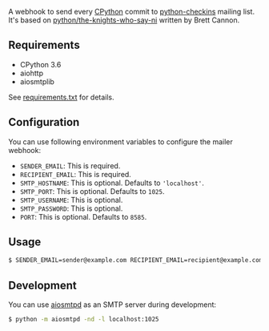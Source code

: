 A webhook to send every [CPython][cpython] commit to
[python-checkins][python-checkins] mailing list. It's based on
[python/the-knights-who-say-ni][ni] written by Brett Cannon.


## Requirements

* CPython 3.6
* aiohttp
* aiosmtplib

See [requirements.txt](requirements.txt) for details.


## Configuration

You can use following environment variables to configure the mailer
webhook:

* `SENDER_EMAIL`: This is required.
* `RECIPIENT_EMAIL`: This is required.
* `SMTP_HOSTNAME`: This is optional. Defaults to `'localhost'`.
* `SMTP_PORT`: This is optional. Defaults to `1025`.
* `SMTP_USERNAME`: This is optional.
* `SMTP_PASSWORD`: This is optional.
* `PORT`: This is optional. Defaults to `8585`.


## Usage

```sh
$ SENDER_EMAIL=sender@example.com RECIPIENT_EMAIL=recipient@example.com SMTP_USERNAME=spam SMTP_PASSWORD=eggs python3 mailer.py
```


## Development

You can use [aiosmtpd][aiosmtpd] as an SMTP server during development:

```sh
$ python -m aiosmtpd -nd -l localhost:1025
```


[cpython]: https://github.com/python/cpython
[python-checkins]: https://mail.python.org/mailman/listinfo/python-checkins
[ni]: https://github.com/python/the-knights-who-say-ni
[aiosmtpd]: https://aiosmtpd.readthedocs.io/en/latest/

